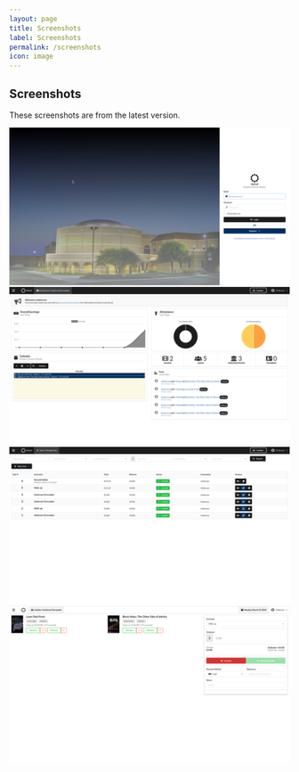 ```yaml
---
layout: page
title: Screenshots
label: Screenshots
permalink: /screenshots
icon: image
---
```


## Screenshots

These screenshots are from the latest version.


<img class="ui image" src="/assets/screenshots/1.0.0-alpha2/Screenshot_20180319_195508.png">
<img class="ui image" src="/assets/screenshots/1.0.0-alpha2/Screenshot_20180319_195840.png">
<img class="ui image" src="/assets/screenshots/1.0.0-alpha2/Screenshot_20180319_215918.png">
<img class="ui image" src="/assets/screenshots/1.0.0-alpha2/Screenshot_20180319_214916.png">
